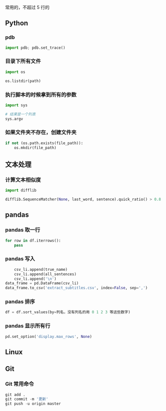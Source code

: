 
常用的，不超过 5 行的  

## Python 


### pdb  

```python 
import pdb; pdb.set_trace()
```

### 目录下所有文件  

```python 
import os 

os.listdir(path)
```

### 执行脚本的时候拿到所有的参数  

```python 
import sys 

# 结果是一个列表  
sys.argv
```


### 如果文件夹不存在，创建文件夹  

```python 
if not (os.path.exists(file_path)):
    os.mkdir(file_path)
```


## 文本处理  

### 计算文本相似度  

```python 
import difflib 

difflib.SequenceMatcher(None, last_word, sentence).quick_ratio() > 0.8
```



## pandas 

### pandas 取一行  

```python
for row in df.iterrows():
    pass 
```


### pandas 写入  

```python
    csv_li.append(true_name) 
    csv_li.append(all_sentences)
    csv_li.append('\n')
data_frame = pd.DataFrame(csv_li) 
data_frame.to_csv('extract_subtitles.csv', index=False, sep=',')
```


### pandas 排序  

```python 
df = df.sort_values(by=列名，没有列名的用 0 1 2 3 等这些数字)
```


### pandas 显示所有行  

```python 
pd.set_option('display.max_rows', None)  
```


## Linux 




## Git 

### Git 常用命令  

```python 
git add .  
git commit -m '更新' 
git push -u origin master 
```




